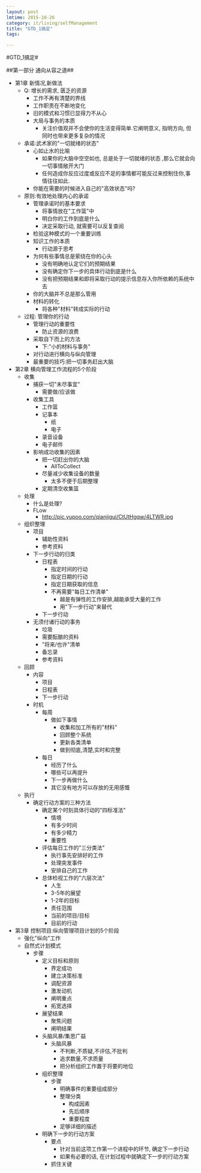 ```yaml
---
layout: post
lmtime: 2015-10-26
category: it/living/selfManagement
title: "GTD_1搞定"
tags: 

---
```

#GTD_1搞定#



##第一部分 通向从容之道##
* 第1章 新情况,新做法
  * Q: 增长的需求, 匮乏的资源
    * 工作不再有清楚的界线
    * 工作职责在不断地变化
    * 旧的模式和习惯已显得力不从心
    * 大局与事务的本质
      * 关注价值观并不会使你的生活变得简单.它阐明意义, 指明方向, 但同时也带来更多复杂的情况
  * 承诺:武术家的"一切就绪的状态"
    * 心如止水的比喻
      * 如果你的大脑中空空如也, 总是处于一切就绪的状态 ,那么它就会向一切事情敞开大门
      * 任何造成你反应过度或反应不足的事情都可能反过来控制住你,事情往往如此.
    * 你能在需要的时候进入自己的"高效状态"吗?
  * 原则:有效地处理内心的承诺
    * 管理承诺时的基本要求
      * 将事情放在"工作篮"中
      * 明白你的工作到底是什么
      * 决定采取行动, 就需要可以反复查阅
    * 检验这种模式的一个重要训练
    * 知识工作的本质
      * 行动源于思考
    * 为何有些事情总是萦绕在你的心头
      * 没有明确地认定它们的预期结果
      * 没有确定你下一步的具体行动到底是什么
      * 没有把预期结果和即将采取行动的提示信息存入你所依赖的系统中去
    * 你的大脑并不总是那么管用
    * 材料的转化
      * 将各种"材料"转成实际的行动
  * 过程: 管理你的行动
    * 管理行动的重要性
      * 防止资源的浪费
    * 采取自下而上的方法
      * 下:"小的材料与事务"
    * 对行动进行横向与纵向管理
    * 最重要的技巧:把一切事务赶出大脑
* 第2章 横向管理工作流程的5个阶段
  * 收集
    * 捕获一切"未尽事宜"
      * 需要做/应该做
    * 收集工具
      * 工作篮
      * 记事本
        * 纸
        * 电子
      * 录音设备
      * 电子邮件
    * 影响成功收集的因素
      * 把一切赶出你的大脑
        * AllToCollect
      * 尽量减少收集设备的数量
        * 太多不便于后期整理
      * 定期清空收集篮
  * 处理
    * 什么是处理?
    * FLow
      * http://pic.yupoo.com/qianjigui/CtUtHgqw/4LTWR.jpg
  * 组织整理
    * 项目
      * 辅助性资料
      * 参考资料
    * 下一步行动的归类
      * 日程表
        * 指定时间的行动
        * 指定日期的行动
        * 指定日期获取的信息
        * 不再需要"每日工作清单"
          * 越是有弹性的工作安排,越能承受大量的工作
          * 用"下一步行动"来替代
      * 下一步行动
    * 无须付诸行动的事务
      * 垃圾
      * 需要酝酿的资料
      * "将来/也许"清单
      * 备忘录
      * 参考资料
  * 回顾
    * 内容
      * 项目
      * 日程表
      * 下一步行动
    * 时机
      * 每周
        * 做如下事情
          * 收集和加工所有的"材料"
          * 回顾整个系统
          * 更新各类清单
          * 做到彻底,清楚,实时和完整
      * 每日
        * 经历了什么
        * 哪些可以再提升
        * 下一步再做什么
        * 其它没有地方可以存放的无用感慨
  * 执行
    * 确定行动方案的三种方法
      * 确定某个时刻具体行动的"四标准法"
        * 情境
        * 有多少时间
        * 有多少精力
        * 重要性
      * 评估每日工作的"三分类法"
        * 执行事先安排好的工作
        * 处理突发事件
        * 安排自己的工作
      * 总体检视工作的"六层次法"
        * 人生
        * 3-5年的展望
        * 1-2年的目标
        * 责任范围
        * 当前的项目/目标
        * 目前的行动
* 第3章 控制项目:纵向管理项目计划的5个阶段
  * 强化"纵向"工作
  * 自然式计划模式
    * 步骤
      * 定义目标和原则
        * 界定成功
        * 建立决策标准
        * 调配资源
        * 激发动机
        * 阐明重点
        * 拓宽选择
      * 展望结果
        * 聚焦问题
        * 阐明结果
      * 头脑风暴/集思广益
        * 头脑风暴
          * 不判断,不质疑,不评估,不批判
          * 追求数量,不求质量
          * 把分析组织工作置于将要的地位
      * 组织整理
        * 步骤
          * 明确事件的重要组成部分
          * 整理分类
            * 构成因素
            * 先后顺序
            * 重要程度
          * 足够详细的描述
      * 明确下一步的行动方案
        * 要点
          * 针对当前这项工作第一个进程中的环节, 确定下一步行动
          * 如果有必要的话, 在计划过程中就确定下一步的行动方案
        * 抓住关键
